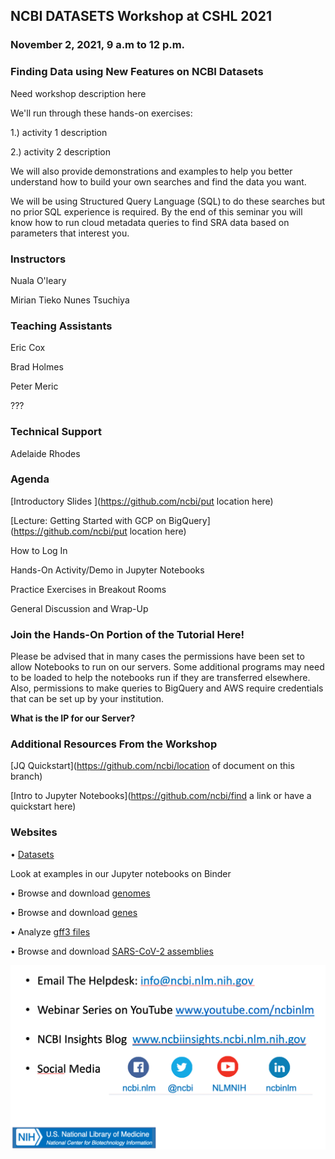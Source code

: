 ## NCBI DATASETS Workshop at CSHL 2021

### November 2, 2021, 9 a.m to 12 p.m.

### Finding Data using New Features on NCBI Datasets

Need workshop description here

We'll run through these hands-on exercises: 

1.) activity 1 description

2.) activity 2 description

We will also provide demonstrations and examples to help you better understand how to build your own searches and find the data you want. 

We will be using Structured Query Language (SQL) to do these searches but no prior SQL experience is required. By the end of this seminar you will know how to run cloud metadata queries to find SRA data based on parameters that interest you. 

### Instructors

Nuala O'leary

Mirian Tieko Nunes Tsuchiya

### Teaching Assistants

Eric Cox

Brad Holmes

Peter Meric

???

### Technical Support

Adelaide Rhodes

### Agenda

[Introductory Slides ](https://github.com/ncbi/put location here)

[Lecture: Getting Started with GCP on BigQuery](https://github.com/ncbi/put location here)

How to Log In

Hands-On Activity/Demo in Jupyter Notebooks

Practice Exercises in Breakout Rooms

General Discussion and Wrap-Up


### Join the Hands-On Portion of the Tutorial Here!

Please be advised that in many cases the permissions have been set to allow Notebooks to run on our servers. Some additional programs may need to be loaded to help the notebooks run if they are transferred elsewhere.  Also, permissions to make queries to BigQuery and AWS require credentials that can be set up by your institution.

**What is the IP for our Server?**


### Additional Resources From the Workshop

[JQ Quickstart](https://github.com/ncbi/location of document on this branch)

[Intro to Jupyter Notebooks](https://github.com/ncbi/find a link or have a quickstart here)

### Websites

•	[Datasets](https://www.ncbi.nlm.nih.gov/datasets/)

Look at examples in our Jupyter notebooks on Binder

•	Browse and download [genomes](https://mybinder.org/v2/gh/ncbi/datasets/master?filepath=examples/jupyter/ncbi-datasets-pylib/ncbi-datasets-assembly.ipynb)

•	Browse and download [genes](https://mybinder.org/v2/gh/ncbi/datasets/master?filepath=examples/jupyter/ncbi-datasets-pylib/ncbi-datasets-gene.ipynb)

•	Analyze [gff3 files](https://mybinder.org/v2/gh/ncbi/datasets/master?filepath=examples/jupyter/ncbi-datasets-pylib/ncbi-datasets-gff3.ipynb)

•	Browse and download [SARS-CoV-2 assemblies](https://mybinder.org/v2/gh/ncbi/datasets/master?filepath=examples/jupyter/ncbi-datasets-pylib/ncbi-datasets-virus.ipynb)






![How To Get Help](./how_to_get_help.png)

